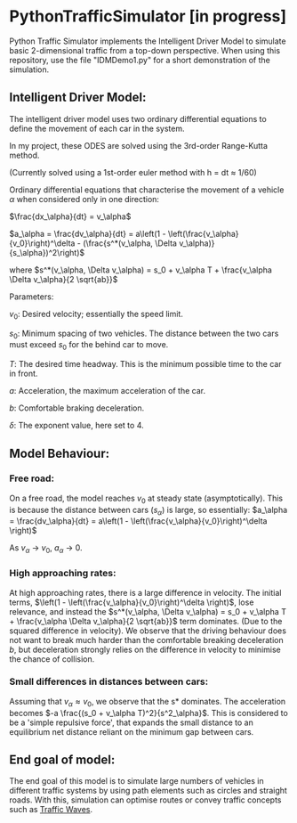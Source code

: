 # PythonTrafficSimulator [in progress]
Python Traffic Simulator implements the Intelligent Driver Model to simulate basic 2-dimensional traffic from a top-down perspective. 
When using this repository, use the file "IDMDemo1.py" for a short demonstration of the simulation.

## Intelligent Driver Model:
The intelligent driver model uses two ordinary differential equations to define the movement of each car in the system.

In my project, these ODES are solved using the 3rd-order Range-Kutta method.

(Currently solved using a 1st-order euler method with h = dt $\approx$ 1/60)

Ordinary differential equations that characterise the movement of a vehicle $\alpha$ when considered only in one direction:

$\frac{dx_\alpha}{dt} = v_\alpha$

$a_\alpha = \frac{dv_\alpha}{dt} = a\left(1 - \left(\frac{v_\alpha}{v_0}\right)^\delta - (\frac{s^*(v_\alpha, \Delta v_\alpha)}{s_\alpha})^2\right)$

where $s^*(v_\alpha, \Delta v_\alpha) = s_0 + v_\alpha T + \frac{v_\alpha \Delta v_\alpha}{2 \sqrt{ab}}$

Parameters:

$v_0$: Desired velocity; essentially the speed limit.

$s_0$: Minimum spacing of two vehicles. The distance between the two cars must exceed $s_0$ for the behind car to move.

$T$: The desired time headway. This is the minimum possible time to the car in front.

$a$: Acceleration, the maximum acceleration of the car.  

$b$: Comfortable braking deceleration. 

$\delta$: The exponent value, here set to 4.

## Model Behaviour:

### Free road:

On a free road, the model reaches $v_0$ at steady state (asymptotically). This is because the distance between cars ($s_\alpha$) is large, so essentially:
$a_\alpha = \frac{dv_\alpha}{dt} = a\left(1 - \left(\frac{v_\alpha}{v_0}\right)^\delta \right)$

As $v_\alpha$ $\rightarrow$ $v_0$, $a_\alpha$ $\rightarrow$ $0$.

### High approaching rates:

At high approaching rates, there is a large difference in velocity. The initial terms, $\left(1 - \left(\frac{v_\alpha}{v_0}\right)^\delta \right)$, lose relevance, and instead the $s^*(v_\alpha, \Delta v_\alpha) = s_0 + v_\alpha T + \frac{v_\alpha \Delta v_\alpha}{2 \sqrt{ab}}$ term dominates. (Due to the squared difference in velocity). We observe that the driving behaviour does not want to break much harder than the comfortable breaking deceleration $b$, but deceleration strongly relies on the difference in velocity to minimise the chance of collision. 

### Small differences in distances between cars:

Assuming that $v_\alpha \approx v_0$, we observe that the s* dominates. The acceleration becomes $-a \frac{(s_0 + v_\alpha T)^2}{s^2_\alpha}$. This is considered to be a 'simple repulsive force', that expands the small distance to an equilibrium net distance reliant on the minimum gap between cars.

## End goal of model:
The end goal of this model is to simulate large numbers of vehicles in different traffic systems by using path elements such as circles and straight roads. With this, simulation can optimise routes or convey traffic concepts such as [Traffic Waves](https://en.wikipedia.org/wiki/Traffic_wave).
